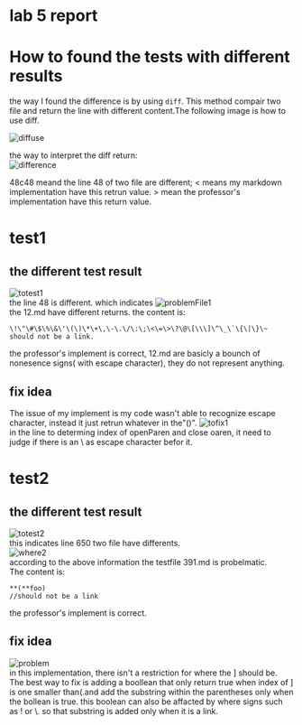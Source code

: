 # lab 5 report
# How to found the tests with different results 
the way I found the difference is by using ```diff```. This method compair two file and return the line with different content.The following image is how to use diff.
  
![diffuse](https://user-images.githubusercontent.com/55153144/158082580-c9db5672-6f3c-43d7-b844-6aafae80779d.png)
  
the way to interpret the diff return:  
![difference](https://user-images.githubusercontent.com/55153144/158130275-b87a3761-15d5-43be-ba2a-2e9f49633c3b.png)  
  
48c48 meand the line 48 of two file are different;
\< means my markdown implementation have this retrun value.
\> mean the professor's implementation have this return value.

# test1
## **the different test result**  
   
![totest1](https://user-images.githubusercontent.com/55153144/158126391-85df1796-52b4-43e3-9357-04677f59c493.png)  
the line 48 is different. which indicates 
![problemFile1](https://user-images.githubusercontent.com/55153144/158126660-bdd9660a-2a29-4520-ae6f-a78402bb5d3b.png)  
the 12.md have different returns. 
the content is:  
```
\!\"\#\$\%\&\'\(\)\*\+\,\-\.\/\:\;\<\=\>\?\@\[\\\]\^\_\`\{\|\}\~
should not be a link.
```
the professor's implement is correct, 12.md are basicly a bounch of nonesence signs( with escape character), they do not represent anything.  
  
## **fix idea**  
The issue of my implement is my code wasn't able to recognize escape character, instead it just retrun whatever in the"()".
![tofix1](https://user-images.githubusercontent.com/55153144/158129795-d3514c15-3994-4336-9c97-c590c2e90980.png)  
in the line to determing index of openParen and close oaren, it need to judge if there is an \ as escape character befor it.
  

# test2
## **the different test result**  
![totest2](https://user-images.githubusercontent.com/55153144/158131315-e055bcda-5495-4ea3-b0ee-35f8a881a877.png)  
this indicates line 650 two file have differents.  
![where2](https://user-images.githubusercontent.com/55153144/158131311-4aa93e3b-e6cc-4053-95d1-c52921c23d83.png)   
according to the above information the testfile 391.md is probelmatic.  
The content is:
```
**(**foo)
//should not be a link
```
the professor's implement is correct. 

## **fix idea** 
![problem](https://user-images.githubusercontent.com/55153144/158133273-fda96484-5883-4597-928f-665f0c2b7f1b.png)  
in this implementation, there isn't a restriction for where the ] should be. The best way to fix is adding a boollean that only return true when index of ] is one smaller than(.and add the substring within the parentheses only when the bollean is true.
this boolean can also be affacted by where signs such as ! or \\. so that substring is added only when it is a link.  


